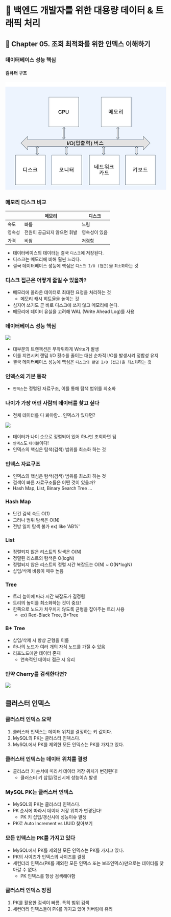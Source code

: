 # :book: 백엔드 개발자를 위한 대용량 데이터 & 트래픽 처리
## :pushpin: Chapter 05. 조회 최적화를 위한 인덱스 이해하기
### 데이터베이스 성능 핵심

#### 컴퓨터 구조 

![](../images/컴퓨터구조.png)

### 메모리 디스크 비교 
|     |메모리|디스크|
|-----|---|---|
| 속도  |빠름|느림|
|영속성|전원이 공급되지 않으면 휘발|영속성이 있음|
|가격|비쌈|저렴함|

- 데이터베이스의 데이터는 결국 `디스크`에 저장된다.
- 디스크는 메모리에 비해 훨씬 느리다.
- 결국 데이터베이스 성능에 핵심은 `디스크 I/O (접근)`을 `최소화`하는 것

### 디스크 접근은 어떻게 줄일 수 있을까?
- 메모리에 올라온 데이터로 최대한 요청을 처리하는 것
  - 메모리 캐시 히트율을 높이는 것
- 심지어 쓰기도 곧 바로 디스크에 쓰지 않고 메모리에 쓴다.
- 메모리에 데이터 유실을 고려해 WAL (Write Ahead Log)를 사용

### 데이터베이스 성능 핵심

![](./images/랜덤I:O.png)

- 대부분의 트랜잭션은 무작위하게 Write가 발생
- 이를 지연시켜 랜덤 I/O 횟수를 줄이는 대신 순차적 I/O를 발생시켜 정합성 유지
- 결국 데이터베이스 성능에 핵심은 `디스크의 랜덤 I/O (접근)을 최소화`하는 것

### 인덱스의 기본 동작
- `인덱스`는 정렬된 자료구조, 이를 통해 탐색 범위를 최소화

### 나이가 가장 어린 사람의 데이터를 찾고 싶다
- 전체 데이터를 다 봐야함... 인덱스가 있다면?

![](./images/인덱스기본동작.png)
- 데이터가 나이 순으로 정렬되어 있어 하나만 조회하면 됨
- `인덱스`도 `테이블`이다!
- 인덱스의 핵심은 탐색(검색) 범위를 최소화 하는 것 

### 인덱스 자료구조
- 인덱스의 핵심은 탐색(검색) 범위를 최소화 하는 것
- 검색이 빠른 자료구조들은 어떤 것이 있을까?
- Hash Map, List, Binary Search Tree ...

### Hash Map
- 단건 검색 속도 O(1)
- 그러나 범위 탐색은 O(N)
- 전방 일치 탐색 불가 ex) like 'AB%'

### List
- 정렬되지 않은 리스트의 탐색은 O(N)
- 정렬된 리스트의 탐색은 O(logN)
- 정렬되지 않은 리스트의 정렬 시간 복잡도는 O(N) ~ O(N*logN)
- 삽입/삭제 비용이 매우 높음

### Tree
- 트리 높이에 따라 시간 복잡도가 결정됨
- 트리의 높이를 최소화하는 것이 중요!
- 한쪽으로 노드가 치우치지 않도록 균형을 잡아주는 트리 사용
  - ex) Red-Black Tree, B+Tree

### B+ Tree
- 삽입/삭제 시 항상 균형을 이룸
- 하나의 노드가 여러 개의 자식 노드를 가질 수 있음
- 리프노드에만 데이터 존재
  - 연속적인 데이터 접근 시 유리

### 만약 Cherry를 검색한다면?
![](./images/인덱스자료구조.png)


## 클러스터 인덱스
### 클러스터 인덱스 요약
1. 클러스터 인덱스는 데이터 위치를 결정하는 키 값이다.
2. MySQL의 PK는 클러스터 인덱스다.
3. MySQL에서 PK를 제외한 모든 인덱스는 PK를 가지고 있다.

### 클러스터 인덱스는 데이터 위치를 결정
- 클러스터 키 순서에 따라서 데이터 저장 위치가 변경된다!
  - 클러스터 키 삽입/갱신시에 성능이슈 발생

### MySQL PK는 클러스터 인덱스
- MySQL의 PK는 클러스터 인덱스다.
- PK 순서에 따라서 데이터 저장 위치가 변경된다!
  - PK 키 삽입/갱신시에 성능이슈 발생
- PK로 Auto Increment vs UUID 찾아보기

### 모든 인덱스는 PK를 가지고 있다
- MySQL에서 PK를 제외한 모든 인덱스는 PK를 가지고 있다.
- PK의 사이즈가 인덱스의 사이즈를 결정
- 세컨더리 인덱스(PK를 제외한 모든 인덱스 또는 보조인덱스)만으로는 데이터를 찾아갈 수 없다.
  - PK 인덱스를 항상 검색해야함

### 클러스터 인덱스 장점
1. PK를 활용한 검색이 빠름. 특히 범위 검색
2. 세컨더리 인덱스들이 PK를 가지고 있어 커버링에 유리